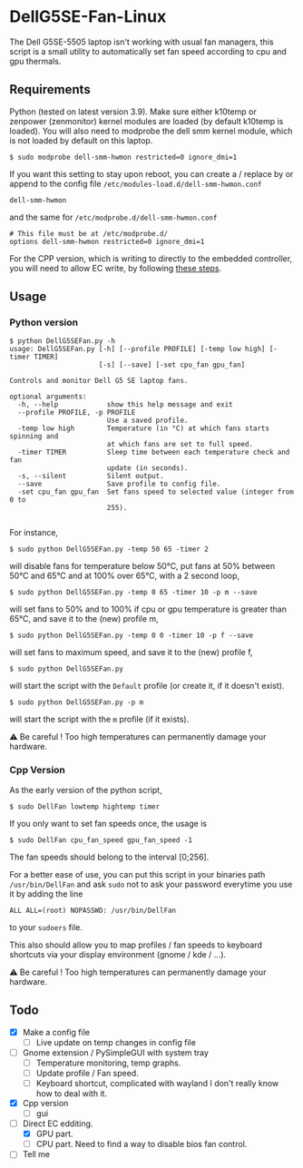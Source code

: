 # DellG5SE-Fan-Linux
The Dell G5SE-5505 laptop isn't working with usual fan managers, this script is a small utility to automatically set fan speed according to cpu and gpu thermals.
## Requirements
Python (tested on latest version 3.9). Make sure either k10temp or zenpower (zenmonitor) kernel modules are loaded (by default k10temp is loaded). 
You will also need to modprobe the dell smm kernel module, which is not loaded by default on this laptop.
```shell
$ sudo modprobe dell-smm-hwmon restricted=0 ignore_dmi=1
```
If you want this setting to stay upon reboot, you can create a / replace by or append to the config file  `/etc/modules-load.d/dell-smm-hwmon.conf` 
```shell
dell-smm-hwmon
```
and the same for `/etc/modprobe.d/dell-smm-hwmon.conf` 
```shell
# This file must be at /etc/modprobe.d/
options dell-smm-hwmon restricted=0 ignore_dmi=1
```
For the CPP version, which is writing to directly to the embedded controller, you will need to allow EC write, by following [these steps](https://github.com/YoyPa/isw/wiki/How-to-configure-ec_sys-with-write_support=1).
## Usage

### Python version
```shell
$ python DellG5SEFan.py -h 
usage: DellG5SEFan.py [-h] [--profile PROFILE] [-temp low high] [-timer TIMER]
                      [-s] [--save] [-set cpu_fan gpu_fan]

Controls and monitor Dell G5 SE laptop fans.

optional arguments:
  -h, --help            show this help message and exit
  --profile PROFILE, -p PROFILE
                        Use a saved profile.
  -temp low high        Temperature (in °C) at which fans starts spinning and
                        at which fans are set to full speed.
  -timer TIMER          Sleep time between each temperature check and fan
                        update (in seconds).
  -s, --silent          Silent output.
  --save                Save profile to config file.
  -set cpu_fan gpu_fan  Set fans speed to selected value (integer from 0 to
                        255).


```
For instance, 
```shell
$ sudo python DellG5SEFan.py -temp 50 65 -timer 2
```
will disable fans for temperature below 50°C, put fans at 50% between 50°C and 65°C and at 100% over 65°C, with a 2 second loop,

```shell
$ sudo python DellG5SEFan.py -temp 0 65 -timer 10 -p m --save
```
will set fans to 50% and to 100% if cpu or gpu temperature is greater than 65°C, and save it to the (new) profile m,

```shell
$ sudo python DellG5SEFan.py -temp 0 0 -timer 10 -p f --save
```
will set fans to maximum speed, and save it to the (new) profile f,
```shell
$ sudo python DellG5SEFan.py
```
will start the script with the `Default` profile (or create it, if it doesn't exist).
```shell
$ sudo python DellG5SEFan.py -p m
```
will start the script with the `m` profile (if it exists).

:warning: Be careful ! Too high temperatures can permanently damage your hardware.

### Cpp Version
As the early version of the python script, 
```shell
$ sudo DellFan lowtemp hightemp timer
```
If you only want to set fan speeds once, the usage is
```shell
$ sudo DellFan cpu_fan_speed gpu_fan_speed -1
```
The fan speeds should belong to the interval [0;256].

For a better ease of use, you can put this script in your binaries path `/usr/bin/DellFan` and ask `sudo` not to ask your password everytime you use it by adding the line
```
ALL ALL=(root) NOPASSWD: /usr/bin/DellFan
```
to your `sudoers` file.

This also should allow you to map profiles / fan speeds to keyboard shortcuts via your display environment (gnome / kde / ...).

:warning: Be careful ! Too high temperatures can permanently damage your hardware.

## Todo
- [x] Make a config file
  - [ ] Live update on temp changes in config file
- [ ] Gnome extension / PySimpleGUI with system tray 
  - [ ] Temperature monitoring, temp graphs.
  - [ ] Update profile / Fan speed.
  - [ ] Keyboard shortcut, complicated with wayland I don't really know how to deal with it.
- [x] Cpp version 
  - [ ] gui
- [ ] Direct EC edditing.
  - [x] GPU part.
  - [ ] CPU part. Need to find a way to disable bios fan control. 
- [ ] Tell me 
